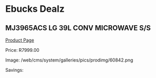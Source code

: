 
# Ebucks Dealz
## MJ3965ACS LG 39L CONV MICROWAVE S/S
[Product Page](https://www.ebucks.com/web/shop/productSelected.do?prodId=1059177684&catId=704989856)

Price: R7999.00

Image: /web/cms/system/galleries/pics/prodimg/60842.png

Savings: 


	